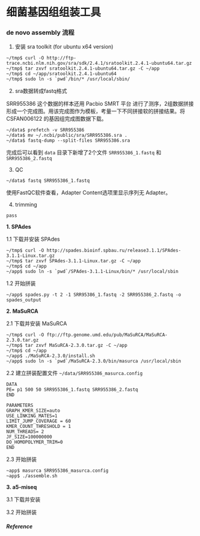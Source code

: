 # 细菌基因组组装工具

### de novo assembly 流程

1. 安装 sra toolkit (for ubuntu x64 version)

```
~/tmp$ curl -O http://ftp-trace.ncbi.nlm.nih.gov/sra/sdk/2.4.1/sratoolkit.2.4.1-ubuntu64.tar.gz
~/tmp$ tar zxvf sratoolkit.2.4.1-ubuntu64.tar.gz -C ~/app
~/tmp$ cd ~/app/sratoolkit.2.4.1-ubuntu64
~/tmp$ sudo ln -s `pwd`/bin/* /usr/local/sbin/
```

2. sra数据转成fastq格式

SRR955386 这个数据的样本还用 Pacbio SMRT 平台 进行了测序，2组数据拼接形成一个完成图。用该完成图作为模板，考量一下不同拼接软的拼接结果。将 CSFAN006122 的基因组完成图数据下载。
```
~/data$ prefetch -v SRR955386
~/data$ mv ~/.ncbi/public/sra/SRR955386.sra .
~/data$ fastq-dump --split-files SRR955386.sra
```
完成后可以看到 `data` 目录下新增了2个文件 `SRR955386_1.fastq` 和 `SRR955386_2.fastq`

3. QC
```
~/data$ fastq SRR955386_1.fastq
```
使用FastQC软件查看，Adapter Content选项里显示序列无 Adapter。

4. trimming
```
pass
```


**1. SPAdes**

1.1 下载并安装 SPAdes
```
~/tmp$ curl -O http://spades.bioinf.spbau.ru/release3.1.1/SPAdes-3.1.1-Linux.tar.gz
~/tmp$ tar zxvf SPAdes-3.1.1-Linux.tar.gz -C ~/app
~/tmp$ cd ~/app
~/app$ sudo ln -s `pwd`/SPAdes-3.1.1-Linux/bin/* /usr/local/sbin
```

1.2 开始拼装
```
~/app$ spades.py -t 2 -1 SRR95386_1.fastq -2 SRR955386_2.fastq -o spades_output
```

**2. MaSuRCA**

2.1 下载并安装 MaSuRCA
```
~/tmp$ curl -O ftp://ftp.genome.umd.edu/pub/MaSuRCA/MaSuRCA-2.3.0.tar.gz
~/tmp$ tar zxvf MaSuRCA-2.3.0.tar.gz -C ~/app
~/tmp$ cd ~/app
~/app$ ./MaSuRCA-2.3.0/install.sh
~/app$ sudo ln -s `pwd`/MaSuRCA-2.3.0/bin/masurca /usr/local/sbin
```

2.2 建立拼装配置文件 `~/data/SRR955386_masurca.config`
```
DATA
PE= p1 500 50 SRR955386_1.fastq SRR955386_2.fastq
END

PARAMETERS
GRAPH_KMER_SIZE=auto
USE_LINKING_MATES=1
LIMIT_JUMP_COVERAGE = 60
KMER_COUNT_THRESHOLD = 1
NUM_THREADS= 2
JF_SIZE=100000000
DO_HOMOPOLYMER_TRIM=0
END
```

2.3 开始拼装
```
~app$ masurca SRR955386_masurca.config
~app$ ./assemble.sh
```

**3. a5-miseq**

3.1 下载并安装

3.2 开始拼装

##### *Reference*


